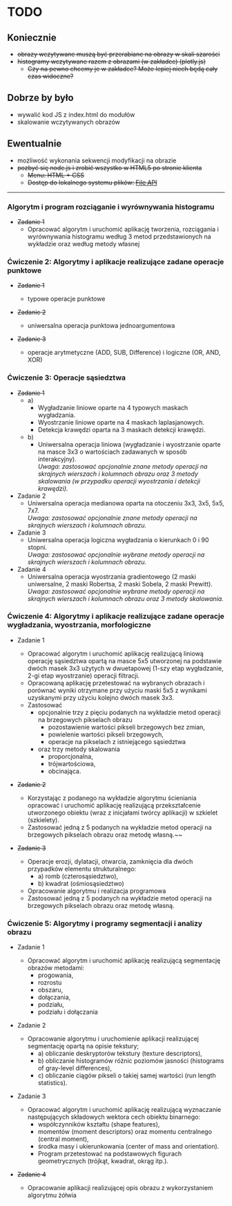 # TODO

## Koniecznie

- ~~obrazy wczytywane muszą być przerabiane na obrazy w skali szarości~~
- ~~histogramy wczytywane razem z obrazami (w zakładce) (plotly.js)~~
    - ~~Czy na pewno chcemy je w zakładce? Może lepiej niech będą cały czas widoczne?~~

## Dobrze by było
- wywalić kod JS z index.html do modułów
- skalowanie wczytywanych obrazów

## Ewentualnie
- możliwość wykonania sekwencji modyfikacji na obrazie
- ~~pozbyć się node.js i zrobić wszystko w HTML5 po stronie klienta~~
    - ~~Menu: HTML + CSS~~
    - ~~Dostęp do lokalnego systemu plików: [File API](https://developer.mozilla.org/pl/docs/Using_files_from_web_applications)~~

---
### Algorytm i program rozciąganie i wyrównywania histogramu
- ~~Zadanie 1~~
    - Opracować algorytm i uruchomić aplikację tworzenia, rozciągania i wyrównywania
histogramu według 3 metod przedstawionych na wykładzie oraz według metody
własnej

### Ćwiczenie 2:  Algorytmy i aplikacje realizujące zadane operacje punktowe
- ~~Zadanie 1~~
	- typowe operacje punktowe

- ~~Zadanie 2~~
	- uniwersalna operacja punktowa jednoargumentowa

- ~~Zadanie 3~~
	- operacje arytmetyczne (ADD, SUB, Difference) i logiczne (OR, AND, XOR)

### Ćwiczenie 3: Operacje sąsiedztwa
- ~~Zadanie 1~~
    - a)
        - Wygładzanie liniowe oparte na 4 typowych maskach wygładzania.
        - Wyostrzanie liniowe oparte na 4 maskach laplasjanowych.
        - Detekcja krawędzi oparta na 3 maskach detekcji krawędzi.
    - b)
        - Uniwersalna operacja liniowa (wygładzanie i wyostrzanie oparte na masce 3x3 o wartościach zadawanych w sposób interakcyjny).  
        *Uwaga: zastosować opcjonalnie znane metody operacji na skrajnych wierszach i kolumnach obrazu oraz 3 metody skalowania (w przypadku operacji wyostrzania i detekcji krawędzi).*
- Zadanie 2
    - Uniwersalna operacja medianowa oparta na otoczeniu 3x3, 3x5, 5x5, 7x7.  
    *Uwaga: zastosować opcjonalnie znane metody operacji na skrajnych wierszach i kolumnach obrazu.*
- Zadanie 3
    - Uniwersalna operacja logiczna wygładzania o kierunkach 0 i 90 stopni.  
    *Uwaga: zastosować opcjonalnie wybrane metody operacji na skrajnych wierszach i kolumnach obrazu.*
- Zadanie 4
    - Uniwersalna operacja wyostrzania gradientowego (2 maski uniwersalne, 2 maski Robertsa, 2 maski Sobela, 2 maski Prewitt).  
    *Uwaga: zastosować opcjonalnie wybrane metody operacji na skrajnych wierszach i kolumnach obrazu oraz 3 metody skalowania.*

### Ćwiczenie 4: Algorytmy i aplikacje realizujące zadane operacje wygładzania, wyostrzania, morfologiczne
- Zadanie 1
	- Opracować algorytm i uruchomić aplikację realizującą liniową operację sąsiedztwa opartą na masce 5x5
utworzonej na podstawie dwóch masek 3x3 użytych w dwuetapowej (1-szy etap wygładzanie, 2-gi etap wyostrzanie) operacji filtracji. 
	- Opracowaną aplikację przetestować na wybranych obrazach i porównać wyniki
otrzymane przy użyciu maski 5x5 z wynikami uzyskanymi przy użyciu kolejno dwóch masek 3x3.
	- Zastosować 
		- opcjonalnie trzy z pięciu podanych na wykładzie metod operacji na brzegowych pikselach obrazu 
			- pozostawienie wartości pikseli brzegowych bez zmian, 
			- powielenie wartości pikseli brzegowych, 
			- operacje na pikselach z istniejącego sąsiedztwa
		- oraz trzy metody skalowania 
			- proporcjonalna, 
			- trójwartościowa, 
			- obcinająca.

- ~~Zadanie 2~~
	- Korzystając z podanego na wykładzie algorytmu ścieniania opracować i uruchomić aplikację realizującą przekształcenie utworzonego obiektu (wraz z inicjałami twórcy aplikacji) w szkielet (szkielety).
	- Zastosować jedną z 5 podanych na wykładzie metod operacji na brzegowych pikselach obrazu oraz metodę własną.~~
- ~~Zadanie 3~~
	- Operacje erozji, dylatacji, otwarcia, zamknięcia dla dwóch przypadków elementu strukturalnego: 
		- a) romb (czterosąsiedztwo), 
		- b) kwadrat (ośmiosąsiedztwo)
	- Opracowanie algorytmu i realizacja programowa
	- Zastosować jedną z 5 podanych na wykładzie metod operacji na brzegowych pikselach obrazu oraz metodę własną.


### Ćwiczenie 5: Algorytmy i programy segmentacji i analizy obrazu
- Zadanie 1
	- Opracować algorytm i uruchomić aplikację realizującą segmentację obrazów metodami: 
		- progowania, 
		- rozrostu
		- obszaru, 
		- dołączania, 
		- podziału, 
		- podziału i dołączania
- Zadanie 2
	- Opracowanie algorytmu i uruchomienie aplikacji realizującej segmentację opartą na opisie tekstury; 
		- a) obliczanie deskryptorów tekstury (texture descriptors), 
		- b) obliczanie histogramów różnic poziomów jasności (histograms of gray-level differences), 
		- c) obliczanie ciągów pikseli o takiej samej wartości (run length statistics).

- Zadanie 3
	- Opracować algorytm i uruchomić aplikację realizującą wyznaczanie następujących składowych wektora cech obiektu binarnego: 
		- współczynników kształtu (shape features), 
		- momentów (moment descriptors) oraz momentu centralnego (central moment), 
		- środka masy i ukierunkowania (center of mass and orientation). 
		- Program przetestować na podstawowych figurach geometrycznych (trójkąt, kwadrat, okrąg itp.).

- ~~Zadanie 4~~
	- Opracowanie aplikacji realizującej opis obrazu z wykorzystaniem algorytmu żółwia
